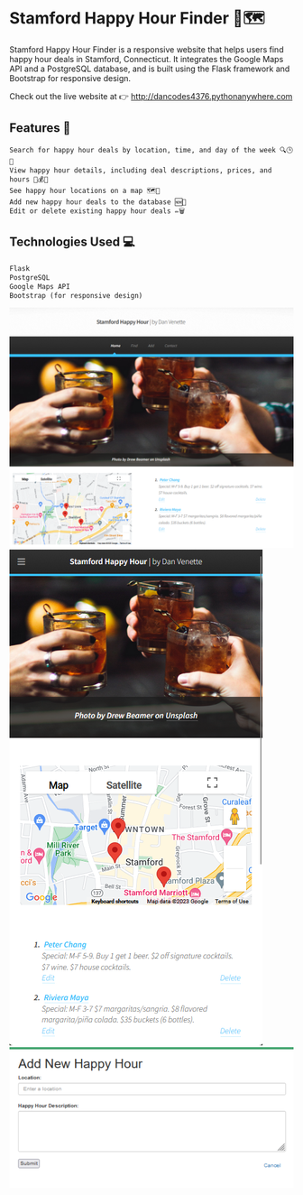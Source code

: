 # Stamford Happy Hour Finder 🍻🗺️

Stamford Happy Hour Finder is a responsive website that helps users find happy hour deals in Stamford, Connecticut. It integrates the Google Maps API and a PostgreSQL database, and is built using the Flask framework and Bootstrap for responsive design.

Check out the live website at 👉 http://dancodes4376.pythonanywhere.com

## Features 🌟

    Search for happy hour deals by location, time, and day of the week 🔍🕒📅
    View happy hour details, including deal descriptions, prices, and hours 👀💰⏰
    See happy hour locations on a map 🗺️📍
    Add new happy hour deals to the database 🆕🍹
    Edit or delete existing happy hour deals ✏️🗑️

## Technologies Used 💻

    Flask
    PostgreSQL
    Google Maps API
    Bootstrap (for responsive design)

<div class="row">
  <div class="col">
    <img src="/Desktop_Screenshot.png" class="d-block w-100" alt="Screenshot 1">
  </div>
  <div class="col">
    <img src="/Mobile_Screenshot.png" class="d-block w-100" alt="Screenshot 2">
  </div>
  <div class="col">
    <img src="/Add_Screenshot.png" class="d-block w-100" alt="Screenshot 3">
  </div>
</div>

  </button>
</div>

